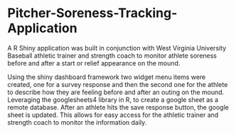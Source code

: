 # Pitcher-Soreness-Tracking-Application
A R Shiny application was built in conjunction with West Virginia University Baseball athletic trainer and strength coach to monitor athlete soreness before and after a start or relief appearance on the mound.

Using the shiny dashboard framework two widget menu items were created, one for a survey response and then the second one for the athlete to describe how they are feeling before and after an outing on the mound. 
Leveraging the googlesheets4 library in R, to create a google sheet as a remote database. After an athlete hits the save response button, the google sheet is updated. This allows for easy access for the athletic trainer and strength coach to monitor the information daily.
